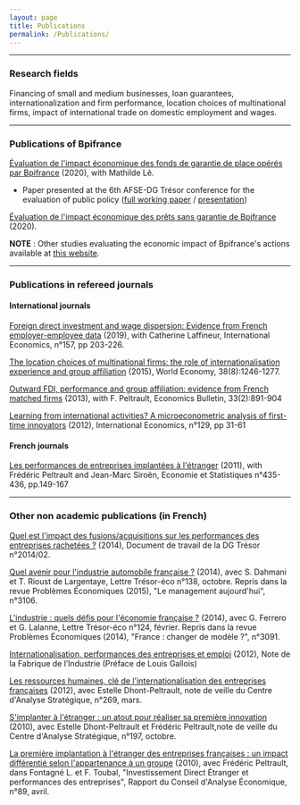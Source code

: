 ```yaml
---
layout: page
title: Publications
permalink: /Publications/
---
```



---
### Research fields

Financing of small and medium businesses, loan guarantees, internationalization and firm performance, location choices of multinational firms, impact of international trade on domestic employment and wages.

---
### Publications of Bpifrance

[Évaluation de l'impact économique des fonds de garantie de place opérés par Bpifrance](https://www.bpifrance.fr/A-la-une/Dossiers/Impact-de-Bpifrance/Garantie-de-credit-bancaire-evaluation-de-l-impact-des-fonds-de-garantie-de-place) (2020), with Mathilde Lê.
- Paper presented at the 6th AFSE-DG Trésor conference for the evaluation of public policy ([full working paper](https://www.afse.fr/global/gene/link.php?doc_id=422&fg=1) / [presentation](https://www.afse.fr/global/gene/link.php?doc_id=421&fg=1))

[Évaluation de l'impact économique des prêts sans garantie de Bpifrance](https://www.bpifrance.fr/A-la-une/Dossiers/Impact-de-Bpifrance/Prets-sans-garantie-de-Bpifrance-evaluation-de-leur-impact-economique) (2020).

**NOTE** : Other studies evaluating the economic impact of Bpifrance's actions available at [this website](https://www.bpifrance.fr/A-la-une/Dossiers/Impact-de-Bpifrance).

---
### Publications in refereed journals

#### International journals

[Foreign direct investment and wage dispersion: Evidence from French employer-employee data](https://www.sciencedirect.com/science/article/abs/pii/S2110701718300507) (2019), with Catherine Laffineur, International Economics, n°157, pp 203-226.

[The location choices of multinational firms: the role of internationalisation experience and group affiliation](http://onlinelibrary.wiley.com/doi/10.1111/twec.12186/abstract) (2015), World Economy, 38(8):1246-1277.

[Outward FDI, performance and group affiliation: evidence from French matched firms](http://www.accessecon.com/Pubs/EB/2013/Volume33/EB-13-V33-I2-P86.pdf) (2013), with F. Peltrault, Economics Bulletin, 33(2):891-904

[Learning from international activities? A microeconometric analysis of first-time innovators](https://docs.google.com/file/d/0B5Iu01HcHdqtNmJMRm1PQXZZLUU/edit?usp=sharing) (2012), International Economics, n°129, pp 31-61


#### French journals

[Les performances de entreprises implantées à l'étranger](https://www.insee.fr/fr/statistiques/fichier/1377482/es435i.pdf)  (2011), with Frédéric Peltrault and Jean-Marc Siroën, Economie et Statistiques n°435-436, pp.149-167

---
### Other non academic publications (in French)

[Quel est l'impact des fusions/acquisitions sur les performances des entreprises rachetées ?](https://www.tresor.economie.gouv.fr/Articles/2e7cc05b-4ea6-4e10-a5b8-cc586b243ebf/files/24ec9f10-bfbe-4179-8ea6-4a2cc989a245) (2014), Document de travail de la DG Trésor n°2014/02.

[Quel avenir pour l'industrie automobile française ?](https://www.tresor.economie.gouv.fr/Articles/233b673c-b8b4-4c2e-9958-eb4a6718243f/files/c963593e-7070-4c75-95c3-a512a2382d47) (2014), avec S. Dahmani et T. Rioust de Largentaye, Lettre Trésor-éco n°138, octobre. Repris dans la revue Problèmes Économiques (2015), "Le management aujourd'hui", n°3106.

[L'industrie : quels défis pour l'économie française ?](https://www.tresor.economie.gouv.fr/Articles/a1dcd5b0-99ef-4e02-ae88-c0443b85ddf9/files/7ef7116b-5df4-45a4-98dc-73ce9a85f51e) (2014), avec G. Ferrero et G. Lalanne, Lettre Trésor-éco n°124, février. Repris dans la revue Problèmes Économiques (2014), "France : changer de modèle ?", n°3091.

[Internationalisation, performances des entreprises et emploi](https://www.la-fabrique.fr/wp-content/uploads/2012/09/N2-Internationalisation-performances-des-entreprises-et-emploi.pdf) (2012), Note de la Fabrique de l’Industrie (Préface de Louis Gallois)

[Les ressources humaines, clé de l'internationalisation des entreprises françaises](http://archives.strategie.gouv.fr/cas/system/files/2012-03-13-rhinternationalisationemploi-na269-web.pdf) (2012), avec Estelle Dhont-Peltrault, note de veille du Centre d'Analyse Stratégique, n°269, mars.

[S'implanter à l'étranger : un atout pour réaliser sa première innovation](http://archives.strategie.gouv.fr/cas/system/files/na-ecofinances-197-innovationpme.pdf) (2010), avec Estelle Dhont-Peltrault et Frédéric Peltrault,note de veille du Centre d'Analyse Stratégique, n°197, octobre.

[La première implantation à l'étranger des entreprises françaises : un impact différentié selon l'appartenance à un groupe](http://www.cae-eco.fr/IMG/pdf/089.pdf) (2010), avec Frédéric Peltrault, dans Fontagné L. et F. Toubal, "Investissement Direct Étranger et performances des entreprises", Rapport du Conseil d'Analyse Économique, n°89, avril.
